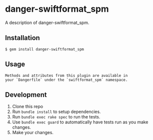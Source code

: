 # danger-swiftformat_spm

A description of danger-swiftformat_spm.

## Installation

    $ gem install danger-swiftformat_spm

## Usage

    Methods and attributes from this plugin are available in
    your `Dangerfile` under the `swiftformat_spm` namespace.

## Development

1. Clone this repo
2. Run `bundle install` to setup dependencies.
3. Run `bundle exec rake spec` to run the tests.
4. Use `bundle exec guard` to automatically have tests run as you make changes.
5. Make your changes.
